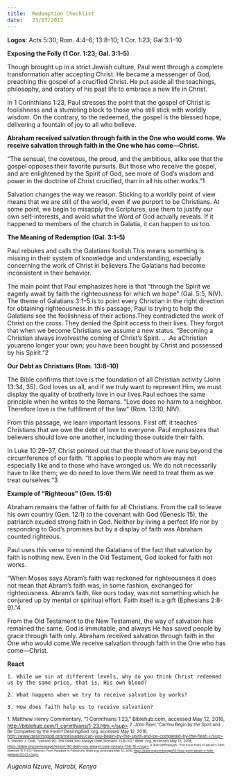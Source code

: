 ```yaml
---
title:  Redemption Checklist
date:   23/07/2017
---
```


**Logos**: Acts 5:30; Rom. 4:4–6; 13:8–10; 1 Cor. 1:23; Gal 3:1–10

**Exposing the Folly (1 Cor. 1:23; Gal. 3:1–5)**

Though brought up in a strict Jewish culture, Paul went through a complete transformation after accepting Christ. He became a messenger of God, preaching the gospel of a crucified Christ. He put aside all the teachings, philosophy, and oratory of his past life to embrace a new life in Christ.

In 1 Corinthians 1:23, Paul stresses the point that the gospel of Christ is foolishness and a stumbling block to those who still stick with worldly wisdom. On the contrary, to the redeemed, the gospel is the blessed hope, delivering a fountain of joy to all who believe.

**Abraham received salvation through faith in the One who would come. We receive salvation through faith in the One who has come—Christ.**

“The sensual, the covetous, the proud, and the ambitious, alike see that the gospel opposes their favorite pursuits. But those who receive the gospel, and are enlightened by the Spirit of God, see more of God’s wisdom and power in the doctrine of Christ crucified, than in all his other works.”1

Salvation changes the way we reason. Sticking to a worldly point of view means that we are still of the world, even if we purport to be Christians. At some point, we begin to misapply the Scriptures, use them to justify our own self-interests, and avoid what the Word of God actually reveals. If it happened to members of the church in Galatia, it can happen to us too.

**The Meaning of Redemption (Gal. 3:1–5)**

Paul rebukes and calls the Galatians foolish.This means something is missing in their system of knowledge and understanding, especially concerning the work of Christ in believers.The Galatians had become inconsistent in their behavior.

The main point that Paul emphasizes here is that “through the Spirit we eagerly await by faith the righteousness for which we hope” (Gal. 5:5, NIV). The theme of Galatians 3:1–5 is to point every Christian in the right direction for obtaining righteousness.In this passage, Paul is trying to help the Galatians see the foolishness of their actions.They contradicted the work of Christ on the cross. They denied the Spirit access to their lives. They forgot that when we become Christians we assume a new status. “Becoming a Christian always involvesthe coming of Christ’s Spirit. .. .As aChristian youareno longer your own; you have been bought by Christ and possessed by his Spirit.”2

**Our Debt as Christians (Rom. 13:8–10)**

The Bible confirms that love is the foundation of all Christian activity (John 13:34, 35). God loves us all, and if we truly want to represent Him, we must display the quality of brotherly love in our lives.Paul echoes the same principle when he writes to the Romans. “Love does no harm to a neighbor. Therefore love is the fulfillment of the law” (Rom. 13:10, NIV).

From this passage, we learn important lessons. First off, it teaches Christians that we owe the debt of love to everyone. Paul emphasizes that believers should love one another, including those outside their faith.

In Luke 10:29–37, Christ pointed out that the thread of love runs beyond the circumference of our faith. “It applies to people whom we may not especially like and to those who have wronged us. We do not necessarily have to like them; we do need to love them.We need to treat them as we treat ourselves.”3

**Example of “Righteous” (Gen. 15:6)**

Abraham remains the father of faith for all Christians. From the call to leave his own country (Gen. 12:1) to the covenant with God (Genesis 15), the patriarch exuded strong faith in God. Neither by living a perfect life nor by responding to God’s promises but by a display of faith was Abraham counted righteous.

Paul uses this verse to remind the Galatians of the fact that salvation by faith is nothing new. Even in the Old Testament, God looked for faith not works.

“When Moses says Abram’s faith was reckoned for righteousness it does not mean that Abram’s faith was, in some fashion, exchanged for righteousness. Abram’s faith, like ours today, was not something which he conjured up by mental or spiritual effort. Faith itself is a gift (Ephesians 2:8-9).”4

From the Old Testament to the New Testament, the way of salvation has remained the same. God is immutable, and always He has saved people by grace through faith only. Abraham received salvation through faith in the One who would come.We receive salvation through faith in the One who has come—Christ.

**React**

`1. While we sin at different levels, why do you think Christ redeemed us by the same price, that is, His own blood?`

`2. What happens when we try to receive salvation by works?`

`3. How does faith help us to receive salvation?`

<sup>1. Matthew Henry Commentary, “1 Corinthians 1:23,” Biblehub.com, accessed May 12, 2016, http://biblehub.com/1_corinthians/1-23.htm.</sup>
<sup>2 .John Piper,“CanYou Begin by the Spirit and Be Completed by the Flesh? DesiringGod .org, accessed May 12, 2016, http://www.desiringgod.org/messages/can-you-begin-by-the-spirit-and-be-completed-by-the-flesh.</sup>
<sup>3. Steven J. Cole, “Lesson 90: The Debt You Always Owe (Romans 13:8–10),” Bible .org, accessed May 12, 2016, https://bible.org/seriespage/lesson-90-debt-you-always-owe-romans-138-10.</sup>
<sup>4. Bob Deffinbaugh, “The Focal Point of Abram’s Faith (Genesis 15:1–21),” Genesis: From Paradise to Patriarchs, Bible.org, accessed May 12, 2016, https://bible.org/seriespage/16-focal-point-abram-s-faith-genesis-151-21.</sup>

_Augenia Nzuve, Nairobi, Kenya_